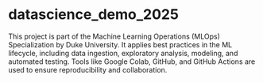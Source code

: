 # datascience_demo_2025
This project is part of the Machine Learning Operations (MLOps) Specialization by Duke University. It applies best practices in the ML lifecycle, including data ingestion, exploratory analysis, modeling, and automated testing. Tools like Google Colab, GitHub, and GitHub Actions are used to ensure reproducibility and collaboration.
